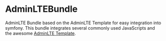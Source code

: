 AdminLTEBundle
==============

AdminLTE Bundle based on the AdminLTE Template for easy integration into symfony.
This bundle integrates several commonly used JavaScripts and the awesome [AdminLTE Template](https://github.com/almasaeed2010/AdminLTE).
